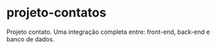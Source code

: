 # projeto-contatos
Projeto contato. Uma integração completa entre: front-end, back-end e banco de dados.
